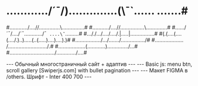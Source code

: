 # ............/´¯/)..............(\¯`\...... .......#
#............/....//..............\\....\...........#
#.........../....//................\\....\..........#
#....../´¯/..../´¯\............/¯` ....\¯`\.........#
#..././.../..../..../.|_....._|.\....\....\...\.\...#
#(.(....(....(..../.)..).....(..(.\....)....)....).)#
#.\................\/.../....\...\/................/#
#..\................. /........\................../.#
#....\..............(............)............../...#
#......\.............\.........../............./....#

--- Обычный многостраничный сайт + адаптив --- 
--- Basic js: menu btn, scroll gallery [Swiperjs.com] with bullet pagination ---
--- Макет FIGMA в /others. Шрифт - Inter 400 700 ---

